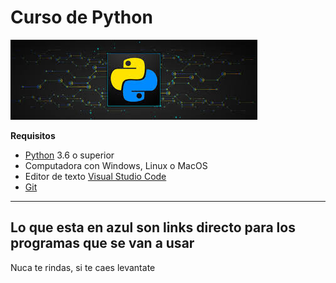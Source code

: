# Curso de Python

![](https://github.com/noecastilloz/curso-basico-de-python/blob/main/imagen/images.jpg)

**Requisitos**

- [Python](https://www.python.org/) 3.6 o superior
- Computadora con Windows, Linux o MacOS
- Editor de texto [Visual Studio Code](https://code.visualstudio.com/)
- [Git](https://git-scm.com/)
------------------------------------------------
Lo que esta en azul son links directo para los programas que se van a usar
------------------------------------------------

Nuca te rindas, si te caes levantate